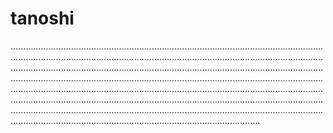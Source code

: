 # tanoshi

.......................................................................................................................................................................................................................................................................................................................................................................................................................................................................................................................................................................................................................................................................................................................................................................................................................................................................................................................................................................................................